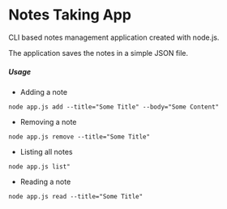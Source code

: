 # Notes Taking App

CLI based notes management application created with node.js.

The application saves the notes in a simple JSON file.

##### Usage
 -	Adding a note 
 ```shell
node app.js add --title="Some Title" --body="Some Content"
```
 - Removing a note
 ```shell
node app.js remove --title="Some Title"
```
 - Listing all notes
 ```shell
node app.js list"
```
 - Reading a note
 ```shell
node app.js read --title="Some Title"
```
